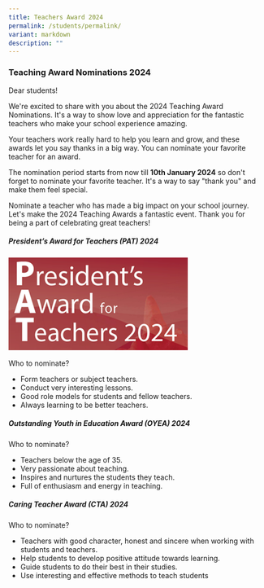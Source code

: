 ```yaml
---
title: Teachers Award 2024
permalink: /students/permalink/
variant: markdown
description: ""
---
```

### Teaching Award Nominations 2024

Dear students!

We're excited to share with you about the 2024 Teaching Award Nominations. It's a way to show love and appreciation for the fantastic teachers who make your school experience amazing.

Your teachers work really hard to help you learn and grow, and these awards let you say thanks in a big way. You can nominate your favorite teacher for an award.

The nomination period starts from now till **10th January 2024** so don't forget to nominate your favorite teacher. It's a way to say "thank you" and make them feel special.

Nominate a teacher who has made a big impact on your school journey. Let's make the 2024 Teaching Awards a fantastic event. Thank you for being a part of celebrating great teachers!



   

##### President’s Award for Teachers (PAT) 2024
<img src="/images/Students/pat%202024.png" style="width:70%">

Who to nominate?

* Form teachers or subject teachers.
* Conduct very interesting lessons.
* Good role models for students and fellow teachers.
* Always learning to be better teachers.

   

##### Outstanding Youth in Education Award (OYEA) 2024

Who to nominate?
* Teachers below the age of 35.
* Very passionate about teaching.
* Inspires and nurtures the students they teach.
* Full of enthusiasm and energy in teaching.   

   

##### Caring Teacher Award (CTA) 2024
 
Who to nominate?

* Teachers with good character, honest and sincere when working with students and teachers.
* Help students to develop positive attitude towards learning.
* Guide students to do their best in their studies.
* Use interesting and effective methods to teach students